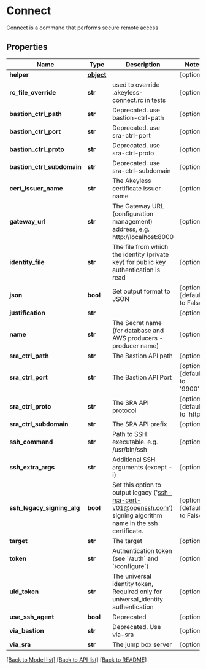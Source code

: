 # Connect

Connect is a command that performs secure remote access
## Properties
Name | Type | Description | Notes
------------ | ------------- | ------------- | -------------
**helper** | [**object**](.md) |  | [optional] 
**rc_file_override** | **str** | used to override .akeyless-connect.rc in tests | [optional] 
**bastion_ctrl_path** | **str** | Deprecated. use bastion-ctrl-path | [optional] 
**bastion_ctrl_port** | **str** | Deprecated. use sra-ctrl-port | [optional] 
**bastion_ctrl_proto** | **str** | Deprecated. use sra-ctrl-proto | [optional] 
**bastion_ctrl_subdomain** | **str** | Deprecated. use sra-ctrl-subdomain | [optional] 
**cert_issuer_name** | **str** | The Akeyless certificate issuer name | [optional] 
**gateway_url** | **str** | The Gateway URL (configuration management) address, e.g. http://localhost:8000 | [optional] 
**identity_file** | **str** | The file from which the identity (private key) for public key authentication is read | [optional] 
**json** | **bool** | Set output format to JSON | [optional] [default to False]
**justification** | **str** |  | [optional] 
**name** | **str** | The Secret name (for database and AWS producers - producer name) | [optional] 
**sra_ctrl_path** | **str** | The Bastion API path | [optional] 
**sra_ctrl_port** | **str** | The Bastion API Port | [optional] [default to '9900']
**sra_ctrl_proto** | **str** | The SRA API protocol | [optional] [default to 'http']
**sra_ctrl_subdomain** | **str** | The SRA API prefix | [optional] 
**ssh_command** | **str** | Path to SSH executable. e.g. /usr/bin/ssh | [optional] 
**ssh_extra_args** | **str** | Additional SSH arguments (except -i) | [optional] 
**ssh_legacy_signing_alg** | **bool** | Set this option to output legacy (&#39;ssh-rsa-cert-v01@openssh.com&#39;) signing algorithm name in the ssh certificate. | [optional] [default to False]
**target** | **str** | The target | [optional] 
**token** | **str** | Authentication token (see &#x60;/auth&#x60; and &#x60;/configure&#x60;) | [optional] 
**uid_token** | **str** | The universal identity token, Required only for universal_identity authentication | [optional] 
**use_ssh_agent** | **bool** | Deprecated | [optional] 
**via_bastion** | **str** | Deprecated. Use via-sra | [optional] 
**via_sra** | **str** | The jump box server | [optional] 

[[Back to Model list]](../README.md#documentation-for-models) [[Back to API list]](../README.md#documentation-for-api-endpoints) [[Back to README]](../README.md)


